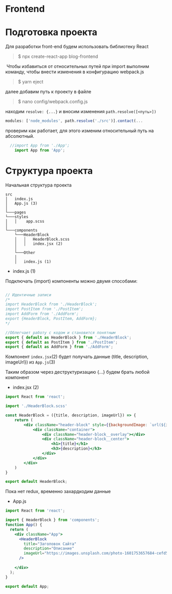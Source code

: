 
# Frontend

# Подготовка проекта

Для разработки front-end будем использовать библиотеку React

>$ npx create-react-app blog-frontend

 Чтобы избавиться от относительных путей при import выполним команду, чтобы внести изменения в конфигурацию webpack.js

>$ yarn eject

далее добавим путь к проекту в файле

>$ nano config/webpack.config.js

находим  ```resolve: {...}``` и вносим изменения ```path.resolve([<путь>])```

```js
modules: ['node_modules', path.resolve('./src')].contact(... 
```

проверим как работает, для этого изменим относительный путь на абсолютный.

```js
  //import App from './App';
    import App from 'App';
```

# Структура проекта 

Начальная структура проекта

```
src
│   index.js
│   App.js (3)
│
└───pages
└───styles
│   │    app.scss
│   
└───components
    └───HeaderBlock
    │   │   HeaderBlock.scss
    │   │   index.jsx (2)
    │ 
    └───Other
    │
    │   index.js (1)
```

* index.js (1)

Подключать (import) компоненты можно двумя способами:


```js

// Идентичные записи 
/*
import HeaderBlock from './HeaderBlock';
import PostItem from './PostItem';
import AddForm from './AddForm';
export {HeaderBlock, PostItem, AddForm};
*/

//Облегчает работу с кодом и становится понятным
export { default as HeaderBlock } from './HeaderBlock';
export { default as PostItem } from './PostItem';
export { default as AddForm } from './AddForm';  

```




Компонент ```index.jsx```(2) будет получать данные (title, description, imageUrl}) из ```App.js```(3)

Таким образом через деструктуризацию {...} будем брать любой компонент
* index.jsx (2)
```jsx
import React from 'react';

import './HeaderBlock.scss'

const HeaderBlock = ({title, description, imageUrl}) => {
    return (
        <div className="header-block" style={{backgroundImage: `url(${imageUrl})`}}>
            <div className="container">
                <div className="header-block__overlay"></div>
                <div className="header-block__center">
                    <h1>{title}</h1>
                    <h3>{description}</h3>
                </div>
            </div>
        </div>
    )
}

export default HeaderBlock;
```

Пока нет redux, временно захардкодим данные
* App.js
```jsx
import React from 'react';

import { HeaderBlock } from 'components';
function App() {
  return (
    <div className="App">
      <HeaderBlock 
        title="Заголовок Сайта"
        description="Описание"
        imageUrl="https://images.unsplash.com/photo-1601753657684-cefd5aa6f284?ixlib=rb-1.2.1&ixid=eyJhcHBfaWQiOjEyMDd9&auto=format&fit=crop&w=1500&q=80"
      />
      
    </div>    
  );
}

export default App;
```

